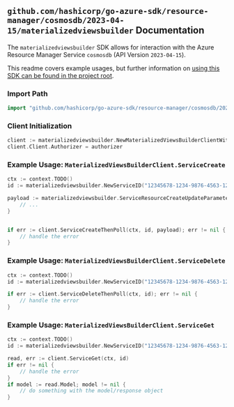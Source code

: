 
## `github.com/hashicorp/go-azure-sdk/resource-manager/cosmosdb/2023-04-15/materializedviewsbuilder` Documentation

The `materializedviewsbuilder` SDK allows for interaction with the Azure Resource Manager Service `cosmosdb` (API Version `2023-04-15`).

This readme covers example usages, but further information on [using this SDK can be found in the project root](https://github.com/hashicorp/go-azure-sdk/tree/main/docs).

### Import Path

```go
import "github.com/hashicorp/go-azure-sdk/resource-manager/cosmosdb/2023-04-15/materializedviewsbuilder"
```


### Client Initialization

```go
client := materializedviewsbuilder.NewMaterializedViewsBuilderClientWithBaseURI("https://management.azure.com")
client.Client.Authorizer = authorizer
```


### Example Usage: `MaterializedViewsBuilderClient.ServiceCreate`

```go
ctx := context.TODO()
id := materializedviewsbuilder.NewServiceID("12345678-1234-9876-4563-123456789012", "example-resource-group", "databaseAccountValue", "serviceValue")

payload := materializedviewsbuilder.ServiceResourceCreateUpdateParameters{
	// ...
}


if err := client.ServiceCreateThenPoll(ctx, id, payload); err != nil {
	// handle the error
}
```


### Example Usage: `MaterializedViewsBuilderClient.ServiceDelete`

```go
ctx := context.TODO()
id := materializedviewsbuilder.NewServiceID("12345678-1234-9876-4563-123456789012", "example-resource-group", "databaseAccountValue", "serviceValue")

if err := client.ServiceDeleteThenPoll(ctx, id); err != nil {
	// handle the error
}
```


### Example Usage: `MaterializedViewsBuilderClient.ServiceGet`

```go
ctx := context.TODO()
id := materializedviewsbuilder.NewServiceID("12345678-1234-9876-4563-123456789012", "example-resource-group", "databaseAccountValue", "serviceValue")

read, err := client.ServiceGet(ctx, id)
if err != nil {
	// handle the error
}
if model := read.Model; model != nil {
	// do something with the model/response object
}
```

